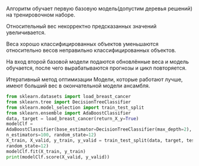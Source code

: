 Алгоритм обучает первую базовую модель(допустим деревья решений) на тренировочном наборе.

Относительный вес некорректно предсказанных значений увеличивается.

Веса хорошо классифицированных объектов уменьшаются относительно весов неправильно классифицированных объектов.

На вход второй базовой модели подаются обновлённые веса и модель обучается, после чего вырабатываются прогнозы и цикл повторяется.

Итеративный метод оптимизации
Модели, которые работают лучше, имеют больший вес в окончательной модели ансамбля.

```Python
from sklearn.datasets import load_breast_cancer
from sklearn.tree import DecisionTreeClassifier
from sklearn.model_selection import train_test_split
from sklearn.ensemble import AdaBoostClassifier
data, target = load_breast_cancer(return_X_y=True)
modelClf =
AdaBoostClassifier(base_estimator=DecisionTreeClassifier(max_depth=2),
n_estimators=100, random_state=12)
X_train, X_valid, y_train, y_valid = train_test_split(data, target, test_size=0.3,
random_state=12)
modelClf.fit(X_train, y_train)
print(modelClf.score(X_valid, y_valid))
```